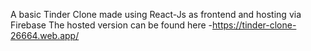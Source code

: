 A basic Tinder Clone made using React-Js as frontend and hosting via Firebase 
The hosted version can be found here -https://tinder-clone-26664.web.app/
